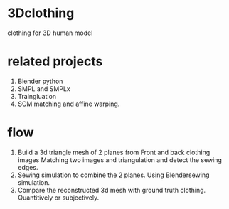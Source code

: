 # 3Dclothing
clothing for 3D human model

# related projects
1. Blender python 
2. SMPL and SMPLx
3. Traingluation
4. SCM matching and affine warping.

# flow

1. Build a 3d triangle mesh of 2 planes from Front and back clothing images
   Matching two images and triangulation and detect the sewing edges.
2. Sewing simulation to combine the 2 planes.
   Using Blendersewing simulation.
3. Compare the reconstructed 3d mesh with ground truth clothing.
   Quantitively or subjectively.


